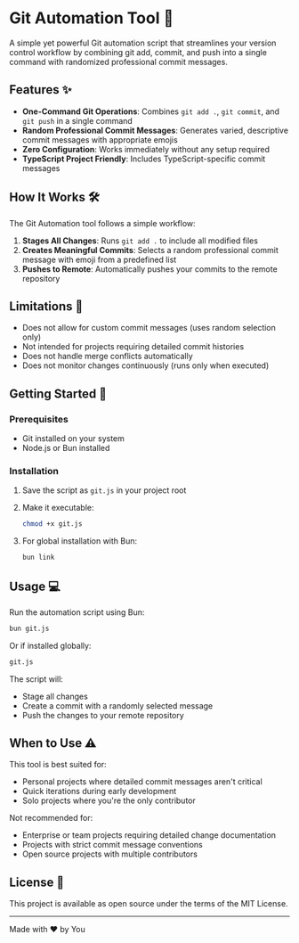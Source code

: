 # Git Automation Tool 🚀

A simple yet powerful Git automation script that streamlines your version control workflow by combining git add, commit, and push into a single command with randomized professional commit messages.

## Features ✨

- **One-Command Git Operations**: Combines `git add .`, `git commit`, and `git push` in a single command
- **Random Professional Commit Messages**: Generates varied, descriptive commit messages with appropriate emojis
- **Zero Configuration**: Works immediately without any setup required
- **TypeScript Project Friendly**: Includes TypeScript-specific commit messages

## How It Works 🛠️

The Git Automation tool follows a simple workflow:

1. **Stages All Changes**: Runs `git add .` to include all modified files
2. **Creates Meaningful Commits**: Selects a random professional commit message with emoji from a predefined list
3. **Pushes to Remote**: Automatically pushes your commits to the remote repository

## Limitations 🚫

- Does not allow for custom commit messages (uses random selection only)
- Not intended for projects requiring detailed commit histories
- Does not handle merge conflicts automatically
- Does not monitor changes continuously (runs only when executed)

## Getting Started 🌟

### Prerequisites

- Git installed on your system
- Node.js or Bun installed

### Installation

1. Save the script as `git.js` in your project root

2. Make it executable:
   ```bash
   chmod +x git.js
   ```

3. For global installation with Bun:
   ```bash
   bun link
   ```

## Usage 💻

Run the automation script using Bun:

```bash
bun git.js
```

Or if installed globally:

```bash
git.js
```

The script will:
- Stage all changes
- Create a commit with a randomly selected message
- Push the changes to your remote repository

## When to Use ⚠️

This tool is best suited for:
- Personal projects where detailed commit messages aren't critical
- Quick iterations during early development
- Solo projects where you're the only contributor

Not recommended for:
- Enterprise or team projects requiring detailed change documentation
- Projects with strict commit message conventions
- Open source projects with multiple contributors

## License 📄

This project is available as open source under the terms of the MIT License.

---

Made with ❤️ by You
